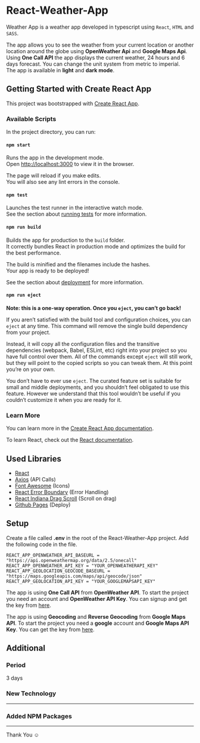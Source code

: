 # React-Weather-App

Weather App is a weather app developed in typescript using `React`, `HTML` and `SASS`.

The app allows you to see the weather from your current location or another location around the globe using **OpenWeather Api** and **Google Maps Api**. \
Using **One Call API** the app displays the current weather, 24 hours and 6 days forecast. You can change the unit system from metric to imperial. \
The app is available in **light** and **dark mode**.

## Getting Started with Create React App

This project was bootstrapped with [Create React App](https://github.com/facebook/create-react-app).

### Available Scripts

In the project directory, you can run:

#### `npm start`

Runs the app in the development mode.\
Open [http://localhost:3000](http://localhost:3000) to view it in the browser.

The page will reload if you make edits.\
You will also see any lint errors in the console.

#### `npm test`

Launches the test runner in the interactive watch mode.\
See the section about [running tests](https://facebook.github.io/create-react-app/docs/running-tests) for more information.

#### `npm run build`

Builds the app for production to the `build` folder.\
It correctly bundles React in production mode and optimizes the build for the best performance.

The build is minified and the filenames include the hashes.\
Your app is ready to be deployed!

See the section about [deployment](https://facebook.github.io/create-react-app/docs/deployment) for more information.

#### `npm run eject`

**Note: this is a one-way operation. Once you `eject`, you can’t go back!**

If you aren’t satisfied with the build tool and configuration choices, you can `eject` at any time. This command will remove the single build dependency from your project.

Instead, it will copy all the configuration files and the transitive dependencies (webpack, Babel, ESLint, etc) right into your project so you have full control over them. All of the commands except `eject` will still work, but they will point to the copied scripts so you can tweak them. At this point you’re on your own.

You don’t have to ever use `eject`. The curated feature set is suitable for small and middle deployments, and you shouldn’t feel obligated to use this feature. However we understand that this tool wouldn’t be useful if you couldn’t customize it when you are ready for it.

### Learn More

You can learn more in the [Create React App documentation](https://facebook.github.io/create-react-app/docs/getting-started).

To learn React, check out the [React documentation](https://reactjs.org/).

## Used Libraries

- [React](https://github.com/facebook/react)
- [Axios](https://github.com/axios/axios) (API Calls)
- [Font Awesome](https://github.com/FortAwesome/Font-Awesome) (Icons)
- [React Error Boundary](https://github.com/bvaughn/react-error-boundary) (Error Handling)
- [React Indiana Drag Scroll](https://github.com/norserium/react-indiana-drag-scroll) (Scroll on drag)
- [Github Pages](https://github.com/tschaub/gh-pages) (Deploy)

## Setup

Create a file called **.env** in the root of the React-Weather-App project. Add the following code in the file.

```
REACT_APP_OPENWEATHER_API_BASEURL = "https://api.openweathermap.org/data/2.5/onecall"
REACT_APP_OPENWEATHER_API_KEY = "YOUR_OPENWEATHERAPI_KEY"
REACT_APP_GEOLOCATION_GEOCODE_BASEURL = "https://maps.googleapis.com/maps/api/geocode/json"
REACT_APP_GEOLOCATION_API_KEY = "YOUR_GOOGLEMAPSAPI_KEY"
```

The app is using **One Call API** from **OpenWeather API**. To start the project you need an account and **OpenWeather API Key**. You can signup and get the key from [here](https://openweathermap.org/api).

The app is using **Geocoding** and **Reverse Geocoding** from **Google Maps API**. To start the project you need a **google** account and **Google Maps API Key**. You can get the key from [here](https://developers.google.com/maps/documentation/geocoding/overview).

## Additional

### Period

3 days

### New Technology

******

### Added NPM Packages

******

Thank You ☺
